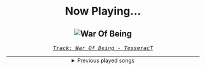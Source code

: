 <div align="center"> 
<h1>Now Playing...</h1>

![War Of Being](https://i.scdn.co/image/ab67616d00001e023ef33302c9beb9f994a322d7)
--
_<samp><a href="https://open.spotify.com/track/5mWmGuI7en4zhffcHEvZjy">Track: War Of Being - TesseracT</a></samp>_

<div style="border: 1px #4B5054 solid"></div>
<details>
  <summary>
    Previous played songs
  </summary>
  <table>
    <thead>
      <tr>
        <th>
          Artist
        </th>
        <th>
          Song
        </th>
        <th>
          Link
        </th>
      </tr>
    </thead>
    <tbody>
      <tr><td>TesseracT</td><td>War Of Being</td><td><a href="https://open.spotify.com/track/5mWmGuI7en4zhffcHEvZjy">https://open.spotify.com/track/5mWmGuI7en4zhffcHEvZjy</a></td></tr><tr><td>TesseracT</td><td>Tender</td><td><a href="https://open.spotify.com/track/1f9o628ctIzq33UxMPPsde">https://open.spotify.com/track/1f9o628ctIzq33UxMPPsde</a></td></tr><tr><td>TesseracT</td><td>Legion</td><td><a href="https://open.spotify.com/track/1eOYox5H9f7EP1YWpJpabe">https://open.spotify.com/track/1eOYox5H9f7EP1YWpJpabe</a></td></tr><tr><td>TesseracT</td><td>The Grey</td><td><a href="https://open.spotify.com/track/4SclJtfYGNmBAzMky2Sril">https://open.spotify.com/track/4SclJtfYGNmBAzMky2Sril</a></td></tr><tr><td>TesseracT</td><td>Echoes</td><td><a href="https://open.spotify.com/track/316RP6NdKalNsslzD3LRhl">https://open.spotify.com/track/316RP6NdKalNsslzD3LRhl</a></td></tr><tr><td>TesseracT</td><td>Natural Disaster</td><td><a href="https://open.spotify.com/track/51X8SlNSoOcI373rAHWmzC">https://open.spotify.com/track/51X8SlNSoOcI373rAHWmzC</a></td></tr><tr><td>TesseracT</td><td>Sacrifice</td><td><a href="https://open.spotify.com/track/5keofjJGpX3ul9LXX7wYbz">https://open.spotify.com/track/5keofjJGpX3ul9LXX7wYbz</a></td></tr><tr><td>TesseracT</td><td>Burden</td><td><a href="https://open.spotify.com/track/2UrrtKYegP6UFFyg01typp">https://open.spotify.com/track/2UrrtKYegP6UFFyg01typp</a></td></tr><tr><td>TesseracT</td><td>Sirens</td><td><a href="https://open.spotify.com/track/5jisYS4TgUjONunTTYhIiP">https://open.spotify.com/track/5jisYS4TgUjONunTTYhIiP</a></td></tr><tr><td>TesseracT</td><td>War Of Being</td><td><a href="https://open.spotify.com/track/5mWmGuI7en4zhffcHEvZjy">https://open.spotify.com/track/5mWmGuI7en4zhffcHEvZjy</a></td></tr><tr><td>TesseracT</td><td>Tender</td><td><a href="https://open.spotify.com/track/1f9o628ctIzq33UxMPPsde">https://open.spotify.com/track/1f9o628ctIzq33UxMPPsde</a></td></tr><tr><td>TesseracT</td><td>Legion</td><td><a href="https://open.spotify.com/track/1eOYox5H9f7EP1YWpJpabe">https://open.spotify.com/track/1eOYox5H9f7EP1YWpJpabe</a></td></tr><tr><td>TesseracT</td><td>The Grey</td><td><a href="https://open.spotify.com/track/4SclJtfYGNmBAzMky2Sril">https://open.spotify.com/track/4SclJtfYGNmBAzMky2Sril</a></td></tr><tr><td>TesseracT</td><td>Echoes</td><td><a href="https://open.spotify.com/track/316RP6NdKalNsslzD3LRhl">https://open.spotify.com/track/316RP6NdKalNsslzD3LRhl</a></td></tr><tr><td>TesseracT</td><td>Natural Disaster</td><td><a href="https://open.spotify.com/track/51X8SlNSoOcI373rAHWmzC">https://open.spotify.com/track/51X8SlNSoOcI373rAHWmzC</a></td></tr><tr><td>TesseracT</td><td>Sacrifice</td><td><a href="https://open.spotify.com/track/5keofjJGpX3ul9LXX7wYbz">https://open.spotify.com/track/5keofjJGpX3ul9LXX7wYbz</a></td></tr><tr><td>TesseracT</td><td>Burden</td><td><a href="https://open.spotify.com/track/2UrrtKYegP6UFFyg01typp">https://open.spotify.com/track/2UrrtKYegP6UFFyg01typp</a></td></tr><tr><td>TesseracT</td><td>Sirens</td><td><a href="https://open.spotify.com/track/5jisYS4TgUjONunTTYhIiP">https://open.spotify.com/track/5jisYS4TgUjONunTTYhIiP</a></td></tr><tr><td>TesseracT</td><td>War Of Being</td><td><a href="https://open.spotify.com/track/5mWmGuI7en4zhffcHEvZjy">https://open.spotify.com/track/5mWmGuI7en4zhffcHEvZjy</a></td></tr><tr><td>TesseracT</td><td>Tender</td><td><a href="https://open.spotify.com/track/1f9o628ctIzq33UxMPPsde">https://open.spotify.com/track/1f9o628ctIzq33UxMPPsde</a></td></tr>
    </tbody>
  </table>
</details>

</div>
